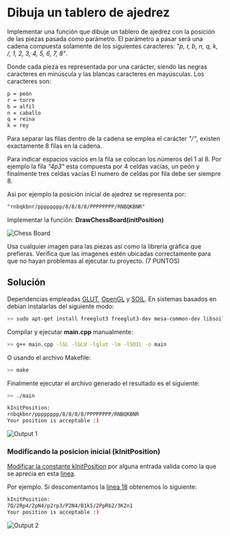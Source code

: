 # Dibuja un tablero de ajedrez

Implementar una función que dibuje un tablero de ajedrez con la posición de las piezas pasada como parámetro. El parámetro a pasar será una cadena compuesta solamente de los siguientes caracteres: *"p, r, b, n, q, k, /, 1, 2, 3, 4, 5, 6, 7, 8"*.

Donde cada pieza es representada por una carácter, siendo las negras caracteres en minúscula y las blancas caracteres en mayúsculas. Los caracteres son:

``` txt
p = peón
r = torre
b = alfil
n = caballo
q = reina
k = rey
```

Para separar las filas dentro de la cadena se emplea el carácter *"/"*, existen exactamente 8 filas en la cadena.

Para indicar espacios vacíos en la fila se colocan los números del 1 al 8. Por ejemplo la fila *"4p3"* esta compuesta por 4 celdas vacías, un peón y finalmente tres celdas vacías El numero de celdas por fila debe ser siempre 8.

Así por ejemplo la posición inicial de ajedrez se representa por:

``` txt
"rnbqkbnr/pppppppp/8/8/8/8/PPPPPPPP/RNBQKBNR"
```

Implementar la función: **DrawChessBoard(initPosition)**

![Chess Board](http://www.bamtanggames.com/exams/cpp/14869.PNG "Chess Board")

Usa cualquier imagen para las piezas así como la librería gráfica que prefieras. Verifica que las imagenes estén ubicadas correctamente para que no hayan problemas al ejecutar tu proyecto. (7 PUNTOS)

## Solución

Dependencias empleadas [GLUT](https://www.opengl.org/resources/libraries/glut/glut_downloads.php), [OpenGL](https://www.opengl.org/) y [SOIL](http://www.lonesock.net/soil.html). En sistemas basados en debian instalarlas del siguiente modo:

``` bash
>> sudo apt-get install freeglut3 freeglut3-dev mesa-common-dev libsoil-dev
```

Compilar y ejecutar **main.cpp** manualmente:

``` bash
>> g++ main.cpp -lGL -lGLU -lglut -lm -lSOIL -o main
```

O usando el archivo Makefile:

``` bash
>> make
```

Finalmente ejecutar el archivo generado el resultado es el siguiente:

``` bash
>> ./main
```

``` bash 
kInitPosition:
rnbqkbnr/pppppppp/8/8/8/8/PPPPPPPP/RNBQKBNR
Your position is acceptable :)
```

![Output 1](https://raw.githubusercontent.com/oskargicast/bamtang/master/prob4/images/output1.png "Chess Board")

### Modificando la posicion inicial (**kInitPosition**)

[Modificar la constante kInitPosition](https://github.com/oskargicast/bamtang/blob/master/prob4/main.cpp#L19) por alguna entrada valida como la que se aprecia en esta [linea](https://github.com/oskargicast/bamtang/blob/master/prob4/main.cpp#L18). 

Por ejemplo. Si descomentamos la [linea 18](https://github.com/oskargicast/bamtang/blob/master/prob4/main.cpp#L18) obtenemos lo siguiente:

``` bash 
kInitPosition:
7Q/2Rp4/2pN4/p2rp3/P2N4/B1k5/2PpRb2/3K2n1
Your position is acceptable :)
```

![Output 2](https://raw.githubusercontent.com/oskargicast/bamtang/master/prob4/images/output2.png "Chess Board")